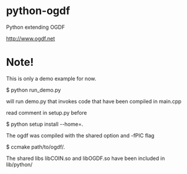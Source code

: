 # python-ogdf
Python extending OGDF

http://www.ogdf.net

# Note!

This is only a demo example for now.

$ python run_demo.py

will run demo.py that invokes code that have been compiled in main.cpp

read comment in setup.py before

$ python setup install --home=.

The ogdf was compiled with the shared option and -fPIC flag

$ ccmake path/to/ogdf/.

The shared libs libCOIN.so and libOGDF.so have been included in lib/python/
